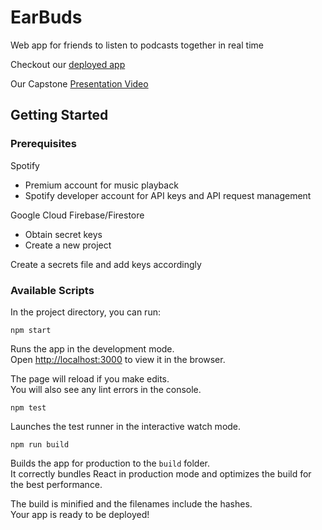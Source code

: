 # EarBuds
Web app for friends to listen to podcasts together in real time

Checkout our [deployed app](https://earbuds.web.app/)

Our Capstone [Presentation Video](https://www.youtube.com/watch?v=P83c1WjfAOk&list=PLx0iOsdUOUmnf7I22qeTz8ms5tPM14dgg&index=16)

## Getting Started

### Prerequisites
Spotify 
* Premium account for music playback
* Spotify developer account for API keys and API request management

Google Cloud Firebase/Firestore
* Obtain secret keys
* Create a new project

Create a secrets file and add keys accordingly

### Available Scripts

In the project directory, you can run:

 `npm start`

Runs the app in the development mode.<br />
Open [http://localhost:3000](http://localhost:3000) to view it in the browser.

The page will reload if you make edits.<br />
You will also see any lint errors in the console.

`npm test`

Launches the test runner in the interactive watch mode.<br />

`npm run build`

Builds the app for production to the `build` folder.<br />
It correctly bundles React in production mode and optimizes the build for the best performance.

The build is minified and the filenames include the hashes.<br />
Your app is ready to be deployed!

